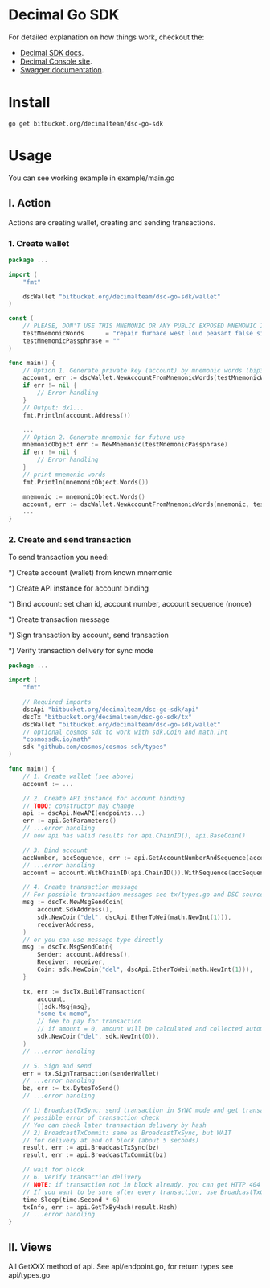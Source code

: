 # Decimal Go SDK

For detailed explanation on how things work, checkout the:

- [Decimal SDK docs](https://help.decimalchain.com/api-sdk/).
- [Decimal Console site](https://console.decimalchain.com/).
- [Swagger documentation](https://devnet-dec2-explorer-api.decimalchain.com/api/documentation).

# Install
```
go get bitbucket.org/decimalteam/dsc-go-sdk
```

# Usage

You can see working example in example/main.go

## I. Action

Actions are creating wallet, creating and sending transactions.

### 1. Create wallet

```go
package ...

import (
    "fmt"

    dscWallet "bitbucket.org/decimalteam/dsc-go-sdk/wallet"
)

const (
    // PLEASE, DON'T USE THIS MNEMONIC OR ANY PUBLIC EXPOSED MNEMONIC IN MAINNET
    testMnemonicWords      = "repair furnace west loud peasant false six hockey poem tube now alien service phone hazard winter favorite away sand fuel describe version tragic vendor"
	testMnemonicPassphrase = ""
)

func main() {
    // Option 1. Generate private key (account) by mnemonic words (bip39)
    account, err := dscWallet.NewAccountFromMnemonicWords(testMnemonicWords, testMnemonicPassphrase)
	if err != nil {
		// Error handling
	}
    // Output: dx1...
    fmt.Println(account.Address())

    ...
    // Option 2. Generate mnemonic for future use
    mnemonicObject err := NewMnemonic(testMnemonicPassphrase)
	if err != nil {
		// Error handling
	}    
    // print mnemonic words
    fmt.Println(mnemonicObject.Words())

    mnemonic := mnemonicObject.Words()
    account, err := dscWallet.NewAccountFromMnemonicWords(mnemonic, testMnemonicPassphrase)
    ...
}
```

### 2. Create and send transaction

To send transaction you need:

*) Create account (wallet) from known mnemonic

*) Create API instance for account binding

*) Bind account: set chan id, account number, account sequence (nonce)

*) Create transaction message

*) Sign transaction by account, send transaction

*) Verify transaction delivery for sync mode

```go
package ...

import (
    "fmt"

    // Required imports
    dscApi "bitbucket.org/decimalteam/dsc-go-sdk/api"
    dscTx "bitbucket.org/decimalteam/dsc-go-sdk/tx"
    dscWallet "bitbucket.org/decimalteam/dsc-go-sdk/wallet"
    // optional cosmos sdk to work with sdk.Coin and math.Int
    "cosmossdk.io/math"
	sdk "github.com/cosmos/cosmos-sdk/types"
)

func main() {
    // 1. Create wallet (see above)
    account := ...

    // 2. Create API instance for account binding
    // TODO: constructor may change
    api := dscApi.NewAPI(endpoints...)
    err := api.GetParameters()
    // ...error handling
    // now api has valid results for api.ChainID(), api.BaseCoin()

    // 3. Bind account
    accNumber, accSequence, err := api.GetAccountNumberAndSequence(account.Address())
    // ...error handling
    account = account.WithChainID(api.ChainID()).WithSequence(accSequence).WithAccountNumber(accNumber)

    // 4. Create transaction message
    // For possible transaction messages see tx/types.go and DSC source
	msg := dscTx.NewMsgSendCoin(
		account.SdkAddress(),
		sdk.NewCoin("del", dscApi.EtherToWei(math.NewInt(1))),
		receiverAddress,
	)
    // or you can use message type directly
    msg := dscTx.MsgSendCoin{
        Sender: account.Address(),
        Receiver: receiver,
        Coin: sdk.NewCoin("del", dscApi.EtherToWei(math.NewInt(1))),
    }

	tx, err := dscTx.BuildTransaction(
		account,
		[]sdk.Msg{msg},
		"some tx memo",
		// fee to pay for transaction
		// if amount = 0, amount will be calculated and collected automaticaly by validator
		sdk.NewCoin("del", sdk.NewInt(0)),
	)
    // ...error handling

    // 5. Sign and send
    err = tx.SignTransaction(senderWallet)
	// ...error handling
	bz, err := tx.BytesToSend()
	// ...error handling

	// 1) BroadcastTxSync: send transaction in SYNC mode and get transaction hash and
	// possible error of transaction check
	// You can check later transaction delivery by hash
	// 2) BroadcastTxCommit: same as BroadcastTxSync, but WAIT
	// for delivery at end of block (about 5 seconds)    
    result, err := api.BroadcastTxSync(bz)
    result, err := api.BroadcastTxCommit(bz)

    // wait for block
    // 6. Verify transaction delivery
    // NOTE: if transaction not in block already, you can get HTTP 404 error
    // If you want to be sure after every transaction, use BroadcastTxCommit
    time.Sleep(time.Second * 6)
    txInfo, err := api.GetTxByHash(result.Hash)
    // ...error handling
}
```

## II. Views

All GetXXX method of api. See api/endpoint.go, for return types see api/types.go